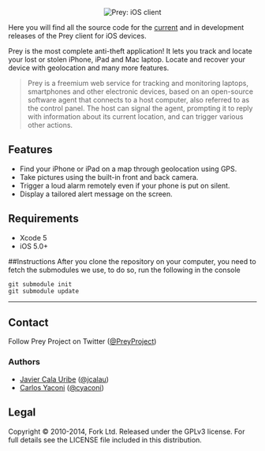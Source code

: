 <p align="center">
  <img src="https://github.com/prey/prey-ios-client/blob/master/Resources/Images/prey-text%402x.png?raw=true" alt="Prey: iOS client"/>
</p>

Here you will find all the source code for the [current](https://bitly.com/preyios) and in development releases of the Prey client for iOS devices.

Prey is the most complete anti-theft application! It lets you track and locate your lost or stolen iPhone, iPad and Mac laptop. Locate and recover your device with geolocation and many more features.

> Prey is a freemium web service for tracking and monitoring laptops, smartphones and other electronic devices, based on an open-source software agent that connects to a host computer, also referred to as the control panel. The host can signal the agent, prompting it to reply with information about its current location, and can trigger various other actions.

## Features

- Find your iPhone or iPad on a map through geolocation using GPS.
- Take pictures using the built-in front and back camera.
- Trigger a loud alarm remotely even if your phone is put on silent.
- Display a tailored alert message on the screen.

## Requirements

- Xcode 5
- iOS 5.0+

##Instructions
After you clone the repository on your computer, you need to fetch the submodules we use, to do so, run the following in the console

    git submodule init
    git submodule update

---

## Contact

Follow Prey Project on Twitter ([@PreyProject](https://twitter.com/PreyProject))

### Authors

- [Javier Cala Uribe](http://github.com/jcalau) ([@jcalau](https://twitter.com/jcalau))
- [Carlos Yaconi](http://github.com/cyaconi) ([@cyaconi](https://twitter.com/cyaconi))

## Legal

Copyright © 2010-2014, Fork Ltd.
Released under the GPLv3 license.
For full details see the LICENSE file included in this distribution.
